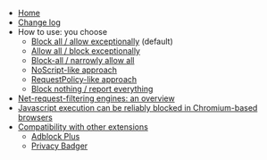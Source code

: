 - [Home](/gorhill/httpswitchboard/wiki)
- [Change log](/gorhill/httpswitchboard/wiki/Change-log)
- How to use: you choose
    - [Block all / allow exceptionally](/gorhill/httpswitchboard/wiki/How-to-use-HTTP-Switchboard:-Two-opposing-views#the-block-allallow-exceptionally-approach) (default)
    - [Allow all / block exceptionally](/gorhill/httpswitchboard/wiki/How-to-use-HTTP-Switchboard:-Two-opposing-views#the-allow-allblock-exceptionally-approach)
    - [Block-all / narrowly allow all](/gorhill/httpswitchboard/wiki/Block-all---narrowly-allow-all)
    - [NoScript-like approach](/gorhill/httpswitchboard/wiki/HTTP-Switchboard-as-NoScript)
    - [RequestPolicy-like approach](/gorhill/httpswitchboard/wiki/HTTP-Switchboard-as-RequestPolicy)
    - [Block nothing / report everything](/gorhill/httpswitchboard/wiki/HTTP-Switchboard-as-a-mere-reporting-tool)
- [Net-request-filtering engines: an overview](/gorhill/httpswitchboard/wiki/Net-request-filtering:-overview)
- [Javascript execution can be reliably blocked in Chromium-based browsers](/gorhill/httpswitchboard/wiki/Blocking-javascript-execution-reliably-in-Chromium-based-browsers)
- [Compatibility with other extensions](/gorhill/httpswitchboard/wiki/Compatibility-with-various-Chromium-based-browsers-and-other-extensions)
    - [Adblock Plus](/gorhill/httpswitchboard/wiki/Compatibility-with-various-Chromium-based-browsers-and-other-extensions#adblock-plus)
    - [Privacy Badger](/gorhill/httpswitchboard/wiki/Compatibility-with-various-Chromium-based-browsers-and-other-extensions#privacy-badger)